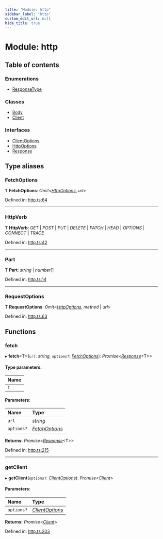 ```yaml
---
title: "Module: http"
sidebar_label: "http"
custom_edit_url: null
hide_title: true
---
```


# Module: http

## Table of contents

### Enumerations

- [ResponseType](../enums/http.responsetype.md)

### Classes

- [Body](../classes/http.body.md)
- [Client](../classes/http.client.md)

### Interfaces

- [ClientOptions](../interfaces/http.clientoptions.md)
- [HttpOptions](../interfaces/http.httpoptions.md)
- [Response](../interfaces/http.response.md)

## Type aliases

### FetchOptions

Ƭ **FetchOptions**: *Omit*<[*HttpOptions*](../interfaces/http.httpoptions.md), *url*\>

Defined in: [http.ts:64](https://github.com/tauri-apps/tauri/blob/29a1c33a/api/src/http.ts#L64)

___

### HttpVerb

Ƭ **HttpVerb**: *GET* \| *POST* \| *PUT* \| *DELETE* \| *PATCH* \| *HEAD* \| *OPTIONS* \| *CONNECT* \| *TRACE*

Defined in: [http.ts:42](https://github.com/tauri-apps/tauri/blob/29a1c33a/api/src/http.ts#L42)

___

### Part

Ƭ **Part**: *string* \| *number*[]

Defined in: [http.ts:14](https://github.com/tauri-apps/tauri/blob/29a1c33a/api/src/http.ts#L14)

___

### RequestOptions

Ƭ **RequestOptions**: *Omit*<[*HttpOptions*](../interfaces/http.httpoptions.md), *method* \| *url*\>

Defined in: [http.ts:63](https://github.com/tauri-apps/tauri/blob/29a1c33a/api/src/http.ts#L63)

## Functions

### fetch

▸ **fetch**<T\>(`url`: *string*, `options?`: [*FetchOptions*](http.md#fetchoptions)): *Promise*<[*Response*](../interfaces/http.response.md)<T\>\>

#### Type parameters:

Name |
:------ |
`T` |

#### Parameters:

Name | Type |
:------ | :------ |
`url` | *string* |
`options?` | [*FetchOptions*](http.md#fetchoptions) |

**Returns:** *Promise*<[*Response*](../interfaces/http.response.md)<T\>\>

Defined in: [http.ts:215](https://github.com/tauri-apps/tauri/blob/29a1c33a/api/src/http.ts#L215)

___

### getClient

▸ **getClient**(`options?`: [*ClientOptions*](../interfaces/http.clientoptions.md)): *Promise*<[*Client*](../classes/http.client.md)\>

#### Parameters:

Name | Type |
:------ | :------ |
`options?` | [*ClientOptions*](../interfaces/http.clientoptions.md) |

**Returns:** *Promise*<[*Client*](../classes/http.client.md)\>

Defined in: [http.ts:203](https://github.com/tauri-apps/tauri/blob/29a1c33a/api/src/http.ts#L203)
